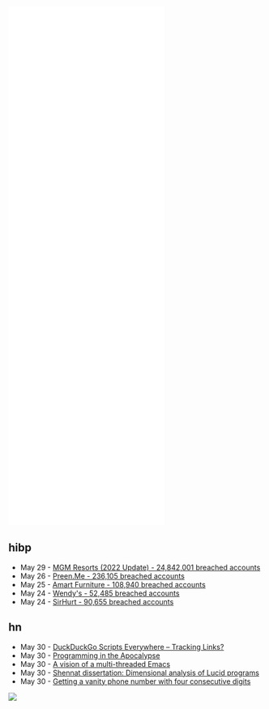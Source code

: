 ![Metrics](https://raw.githubusercontent.com/phixion/phixion/master/metrics.svg)

## hibp

<!--
for https://github.com/phixion/phixion/blob/main/.github/workflows/feeds.yml
-->
<!--START_SECTION:haveibeenpwnd-->
- May 29 - [MGM Resorts (2022 Update) - 24,842,001 breached accounts](https://haveibeenpwned.com/PwnedWebsites#MGM2022Update)
- May 26 - [Preen.Me - 236,105 breached accounts](https://haveibeenpwned.com/PwnedWebsites#PreenMe)
- May 25 - [Amart Furniture - 108,940 breached accounts](https://haveibeenpwned.com/PwnedWebsites#AmartFurniture)
- May 24 - [Wendy's - 52,485 breached accounts](https://haveibeenpwned.com/PwnedWebsites#Wendys)
- May 24 - [SirHurt - 90,655 breached accounts](https://haveibeenpwned.com/PwnedWebsites#SirHurt)
<!--END_SECTION:haveibeenpwnd-->

## hn

<!--
for https://github.com/phixion/phixion/blob/main/.github/workflows/feeds.yml
-->
<!--START_SECTION:hn-->
- May 30 - [DuckDuckGo Scripts Everywhere – Tracking Links?](https://news.ycombinator.com/item?id=31560135)
- May 30 - [Programming in the Apocalypse](https://matduggan.com/programming-in-the/)
- May 30 - [A vision of a multi-threaded Emacs](https://coredumped.dev/2022/05/19/a-vision-of-a-multi-threaded-emacs/)
- May 30 - [Shennat dissertation: Dimensional analysis of Lucid programs](https://billwadge.com/2022/05/29/shennat-dissertation-dimensional-analysis-of-lucid-programs/)
- May 30 - [Getting a vanity phone number with four consecutive digits](https://blog.jonlu.ca/posts/verizon-rare-numbers)
<!--END_SECTION:hn-->

<!--
for https://yhype.me
-->
![](https://hit.yhype.me/github/profile?user_id=13013670)
